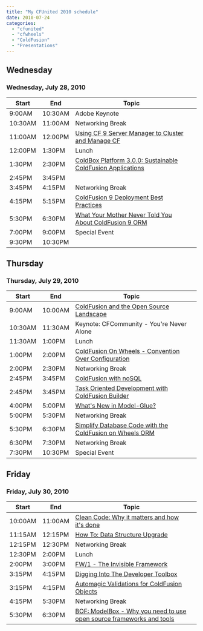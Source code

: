 ```yaml
---
title: "My CFUnited 2010 schedule"
date: 2010-07-24
categories: 
  - "cfunited"
  - "cfwheels"
  - "ColdFusion"
  - "Presentations"
---
```


## Wednesday

### Wednesday, July 28, 2010

| Start | End | Topic |  |
| --- | --- | --- | --- |
| 9:00AM | 10:30AM | Adobe Keynote |  |
| 10:30AM | 11:00AM | Networking Break |  |
| 11:00AM | 12:00PM | [Using CF 9 Server Manager to Cluster and Manage CF](http://cfunited.com/2010/topics/406) |  |
| 12:00PM | 1:30PM | Lunch |  |
| 1:30PM | 2:30PM | [ColdBox Platform 3.0.0: Sustainable ColdFusion Applications](http://cfunited.com/2010/topics/429) |  |
| 2:45PM | 3:45PM |  |  |
| 3:45PM | 4:15PM | Networking Break |  |
| 4:15PM | 5:15PM | [ColdFusion 9 Deployment Best Practices](http://cfunited.com/2010/topics/453) |  |
| 5:30PM | 6:30PM | [What Your Mother Never Told You About ColdFusion 9 ORM](http://cfunited.com/2010/topics/387) |  |
| 7:00PM | 9:00PM | Special Event |  |
| 9:30PM | 10:30PM |  |  |

## Thursday

### Thursday, July 29, 2010

| Start | End | Topic |  |
| --- | --- | --- | --- |
| 9:00AM | 10:00AM | [ColdFusion and the Open Source Landscape](http://cfunited.com/2010/topics/409) |  |
| 10:30AM | 11:30AM | Keynote: CFCommunity - You're Never Alone |  |
| 11:30AM | 1:00PM | Lunch |  |
| 1:00PM | 2:00PM | [ColdFusion On Wheels - Convention Over Configuration](http://cfunited.com/2010/topics/388) |  |
| 2:00PM | 2:30PM | Networking Break |  |
| 2:45PM | 3:45PM | [ColdFusion with noSQL](http://cfunited.com/2010/topics/398) |  |
| 2:45PM | 3:45PM | [Task Oriented Development with ColdFusion Builder](http://cfunited.com/2010/topics/454) |  |
| 4:00PM | 5:00PM | [What's New in Model-Glue?](http://cfunited.com/2010/topics/415) |  |
| 5:00PM | 5:30PM | Networking Break |  |
| 5:30PM | 6:30PM | [Simplify Database Code with the ColdFusion on Wheels ORM](http://cfunited.com/2010/topics/428) |  |
| 6:30PM | 7:30PM | Networking Break |  |
| 7:30PM | 10:30PM | Special Event |  |

## Friday

### Friday, July 30, 2010

| Start | End | Topic |  |
| --- | --- | --- | --- |
| 10:00AM | 11:00AM | [Clean Code: Why it matters and how it's done](http://cfunited.com/2010/topics/410) |  |
| 11:15AM | 12:15PM | [How To: Data Structure Upgrade](http://cfunited.com/2010/topics/424) |  |
| 12:15PM | 12:30PM | Networking Break |  |
| 12:30PM | 2:00PM | Lunch |  |
| 2:00PM | 3:00PM | [FW/1 - The Invisible Framework](http://cfunited.com/2010/topics/399) |  |
| 3:15PM | 4:15PM | [Digging Into The Developer Toolbox](http://cfunited.com/2010/topics/385) |  |
| 3:15PM | 4:15PM | [Automagic Validations for ColdFusion Objects](http://cfunited.com/2010/topics/384) |  |
| 4:15PM | 5:30PM | Networking Break |  |
| 5:30PM | 6:30PM | [BOF: ModelBox - Why you need to use open source frameworks and tools](http://cfunited.com/2010/topics/460) |  |
